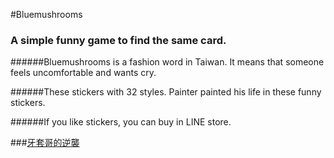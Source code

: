 #Bluemushrooms
### A simple funny game to find the same card.

######Bluemushrooms is a fashion word in Taiwan. It means that someone feels uncomfortable and wants cry.

######These stickers with 32 styles. Painter painted his life in these funny stickers.

######If you like stickers, you can buy in LINE store. 

###[牙套哥的逆襲](https://store.line.me/stickershop/product/1361178/zh-Hant) 
